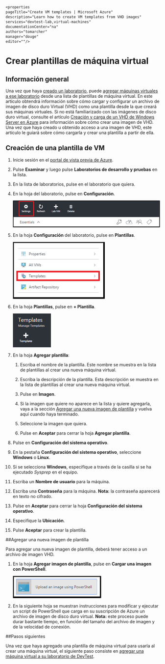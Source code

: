     <properties
	pageTitle="Create VM templates | Microsoft Azure"
	description="Learn how to create VM templates from VHD images"
	services="devtest-lab,virtual-machines"
	documentationCenter="na"
	authors="tomarcher"
	manager="douge"
	editor=""/>

<tags
	ms.service="devtest-lab"
	ms.workload="na"
	ms.tgt_pltfrm="na"
	ms.devlang="na"
	ms.topic="article"
	ms.date="11/01/2015"
	ms.author="tarcher"/>

# Crear plantillas de máquina virtual

## Información general

Una vez que haya [creado un laboratorio](devtest-lab-create-lab.md), puede [agregar máquinas virtuales a ese laboratorio](devtest-lab-add-vm-with-artifacts.md) desde una lista de plantillas de máquina virtual. En este artículo obtendrá información sobre cómo cargar y configurar un archivo de imagen de disco duro Virtual (VHD) como una plantilla desde la que creará sus máquinas virtuales. Si no está familiarizado con las imágenes de disco duro virtual, consulte el artículo [Creación y carga de un VHD de Windows Server en Azure](../virtual-machines-create-upload-vhd-windows-server.md) para información sobre cómo crear una imagen de VHD. Una vez que haya creado u obtenido acceso a una imagen de VHD, este artículo le guiará sobre cómo cargarla y crear una plantilla a partir de ella.

## Creación de una plantilla de VM

1. Inicie sesión en el [portal de vista previa de Azure](https://portal.azure.com).

1. Pulse **Examinar** y luego pulse **Laboratorios de desarrollo y pruebas** en la lista.

1. En la lista de laboratorios, pulse en el laboratorio que quiera.

1. En la hoja del laboratorio, pulse en **Configuración**.

    ![Configuración del laboratorio](./media/devtest-lab-create-template/lab-blade-settings.png)

1. En la hoja **Configuración** del laboratorio, pulse en **Plantillas**.

    ![Opción de plantillas](./media/devtest-lab-create-template/lab-blade-settings-templates.png)

1. En la hoja **Plantillas**, pulse en **+ Plantilla**.

    ![Agregar plantilla](./media/devtest-lab-create-template/add-template.png)

1. En la hoja **Agregar plantilla**:

	1. Escriba el nombre de la plantilla. Este nombre se muestra en la lista de plantillas al crear una nueva máquina virtual.

	1. Escriba la descripción de la plantilla. Esta descripción se muestra en la lista de plantillas al crear una nueva máquina virtual.

	1. Pulse en **Imagen**.

	1. Si la imagen que quiere no aparece en la lista y quiere agregarla, vaya a la sección [Agregar una nueva imagen de plantilla](#add-a-new-template-image) y vuelva aquí cuando haya terminado.

	1. Seleccione la imagen que quiera.

	1. Pulse en **Aceptar** para cerrar la hoja **Agregar plantilla**.

1. Pulse en **Configuración del sistema operativo**.

1. En la pestaña **Configuración del sistema operativo**, seleccione **Windows** o **Linux**.

1. Si se selecciona **Windows**, especifique a través de la casilla si se ha ejecutado *Sysprep* en el equipo.

1. Escriba un **Nombre de usuario** para la máquina.

1. Escriba una **Contraseña** para la máquina. **Nota:** la contraseña aparecerá en texto no cifrado.

1. Pulse en **Aceptar** para cerrar la hoja **Configuración del sistema operativo**.

1. Especifique la **Ubicación**.

1. Pulse **Aceptar** para crear la plantilla.

##Agregar una nueva imagen de plantilla

Para agregar una nueva imagen de plantilla, deberá tener acceso a un archivo de imagen VHD.

1. En la hoja **Agregar imagen de plantilla**, pulse en **Cargar una imagen con PowerShell**.

    ![Cargar imagen](./media/devtest-lab-create-template/upload-image-using-psh.png)

1. En la siguiente hoja se muestran instrucciones para modificar y ejecutar un script de PowerShell que carga en su suscripción de Azure un archivo de imagen de disco duro virtual. **Nota:** este proceso puede durar bastante tiempo, en función del tamaño del archivo de imagen y de la velocidad de conexión.

##Pasos siguientes

Una vez que haya agregado una plantilla de máquina virtual para usarla al crear una máquina virtual, el siguiente paso consiste en [agregar una máquina virtual a su laboratorio de DevTest](devtest-lab-add-vm-with-artifacts).

<!---HONumber=AcomDC_0128_2016-->